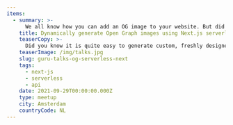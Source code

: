 ```yaml
---
items:
  - summary: >-
      We all know how you can add an OG image to your website. But did you know it is quite easy to generate custom, freshly designed and stateful images which make you stand out from the crowd? You might have seen this before. GitHub leverages this to create awesome images which show general info about your PR's. Curious, like me, how they did this? In this talk I will leverage the power of Next.js serverless function to generate these images on the fly!
    title: Dynamically generate Open Graph images using Next.js serverless
    teaserCopy: >-
      Did you know it is quite easy to generate custom, freshly designed and stateful images which make you stand out from the crowd?
    teaserImage: /img/talks.jpg
    slug: guru-talks-og-serverless-next
    tags:
      - next-js
      - serverless
      - api
    date: 2021-09-29T00:00:00.000Z
    type: meetup
    city: Amsterdam
    countryCode: NL
---
```

